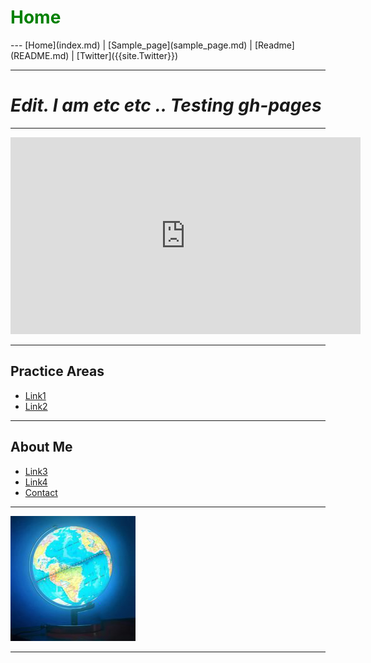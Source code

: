 <h1 style="color:green; font-size:2em">Home</h1>
---
[Home](index.md) | [Sample_page](sample_page.md) | [Readme](README.md) | [Twitter]({{site.Twitter}})

---
# <i>Edit. I am etc etc .. Testing gh-pages</i>

---

<iframe width="560" height="315" src="https://www.youtube.com/embed/watch?list=PL5P8TinruTgMH1AIL-GyzymdGCfG6pUQd&v=HYzaJvq9hm8" frameborder="0" allow="autoplay; encrypted-media" allowfullscreen></iframe>
  
---

## Practice Areas
- [ Link1 ](#link1)<br>
- [ Link2 ](#link2)<br>

---

## About Me
- [ Link3 ](#link3)<br>
- [ Link4 ](#link4)<br>
- [ Contact ](#contact)<br>

---

![Link](images/logo.png)

---
